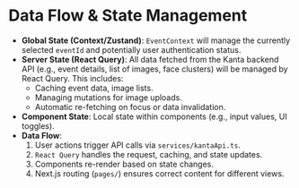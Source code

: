 # Data Flow & State Management

  * **Global State (Context/Zustand)**: `EventContext` will manage the currently selected `eventId` and potentially user authentication status.
  * **Server State (React Query)**: All data fetched from the Kanta backend API (e.g., event details, list of images, face clusters) will be managed by React Query. This includes:
      * Caching event data, image lists.
      * Managing mutations for image uploads.
      * Automatic re-fetching on focus or data invalidation.
  * **Component State**: Local state within components (e.g., input values, UI toggles).
  * **Data Flow**:
    1.  User actions trigger API calls via `services/kantaApi.ts`.
    2.  `React Query` handles the request, caching, and state updates.
    3.  Components re-render based on state changes.
    4.  Next.js routing (`pages/`) ensures correct content for different views.